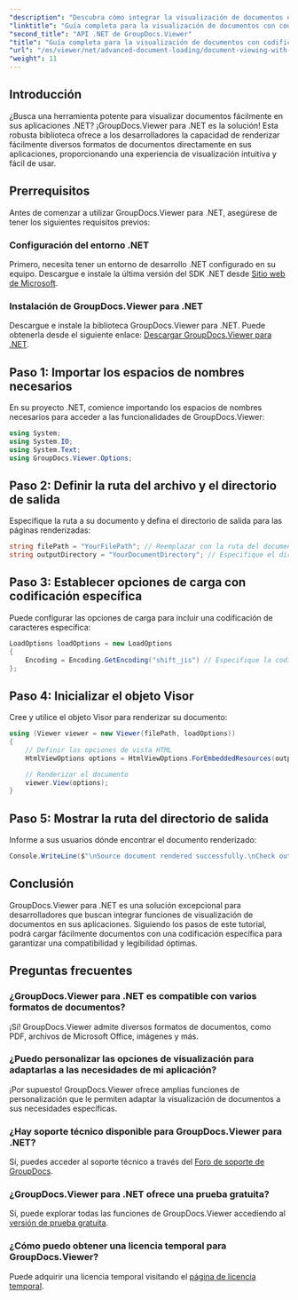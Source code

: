 ```yaml
---
"description": "Descubra cómo integrar la visualización de documentos en sus aplicaciones .NET con GroupDocs.Viewer para .NET. Esta guía detallada le guiará en la instalación, configuración y renderizado de diversos formatos de documentos."
"linktitle": "Guía completa para la visualización de documentos con codificación específica"
"second_title": "API .NET de GroupDocs.Viewer"
"title": "Guía completa para la visualización de documentos con codificación específica"
"url": "/es/viewer/net/advanced-document-loading/document-viewing-with-specific-encoding/"
"weight": 11
---
```


## Introducción

¿Busca una herramienta potente para visualizar documentos fácilmente en sus aplicaciones .NET? ¡GroupDocs.Viewer para .NET es la solución! Esta robusta biblioteca ofrece a los desarrolladores la capacidad de renderizar fácilmente diversos formatos de documentos directamente en sus aplicaciones, proporcionando una experiencia de visualización intuitiva y fácil de usar.

## Prerrequisitos

Antes de comenzar a utilizar GroupDocs.Viewer para .NET, asegúrese de tener los siguientes requisitos previos:

### Configuración del entorno .NET

Primero, necesita tener un entorno de desarrollo .NET configurado en su equipo. Descargue e instale la última versión del SDK .NET desde [Sitio web de Microsoft](https://dotnet.microsoft.com/download).

### Instalación de GroupDocs.Viewer para .NET

Descargue e instale la biblioteca GroupDocs.Viewer para .NET. Puede obtenerla desde el siguiente enlace: [Descargar GroupDocs.Viewer para .NET](https://releases.groupdocs.com/viewer/net/).

## Paso 1: Importar los espacios de nombres necesarios

En su proyecto .NET, comience importando los espacios de nombres necesarios para acceder a las funcionalidades de GroupDocs.Viewer:

```csharp
using System;
using System.IO;
using System.Text;
using GroupDocs.Viewer.Options;
```

## Paso 2: Definir la ruta del archivo y el directorio de salida

Especifique la ruta a su documento y defina el directorio de salida para las páginas renderizadas:

```csharp
string filePath = "YourFilePath"; // Reemplazar con la ruta del documento
string outputDirectory = "YourDocumentDirectory"; // Especifique el directorio para la salida
```

## Paso 3: Establecer opciones de carga con codificación específica

Puede configurar las opciones de carga para incluir una codificación de caracteres específica:

```csharp
LoadOptions loadOptions = new LoadOptions
{
    Encoding = Encoding.GetEncoding("shift_jis") // Especifique la codificación deseada
};
```

## Paso 4: Inicializar el objeto Visor

Cree y utilice el objeto Visor para renderizar su documento:

```csharp
using (Viewer viewer = new Viewer(filePath, loadOptions))
{
    // Definir las opciones de vista HTML
    HtmlViewOptions options = HtmlViewOptions.ForEmbeddedResources(outputDirectory + "/page-{0}.html");

    // Renderizar el documento
    viewer.View(options);
}
```

## Paso 5: Mostrar la ruta del directorio de salida

Informe a sus usuarios dónde encontrar el documento renderizado:

```csharp
Console.WriteLine($"\nSource document rendered successfully.\nCheck output in {outputDirectory}.");
```

## Conclusión

GroupDocs.Viewer para .NET es una solución excepcional para desarrolladores que buscan integrar funciones de visualización de documentos en sus aplicaciones. Siguiendo los pasos de este tutorial, podrá cargar fácilmente documentos con una codificación específica para garantizar una compatibilidad y legibilidad óptimas.

## Preguntas frecuentes

### ¿GroupDocs.Viewer para .NET es compatible con varios formatos de documentos?
¡Sí! GroupDocs.Viewer admite diversos formatos de documentos, como PDF, archivos de Microsoft Office, imágenes y más.

### ¿Puedo personalizar las opciones de visualización para adaptarlas a las necesidades de mi aplicación?
¡Por supuesto! GroupDocs.Viewer ofrece amplias funciones de personalización que le permiten adaptar la visualización de documentos a sus necesidades específicas.

### ¿Hay soporte técnico disponible para GroupDocs.Viewer para .NET?
Sí, puedes acceder al soporte técnico a través del [Foro de soporte de GroupDocs](https://forum.groupdocs.com/c/viewer/9).

### ¿GroupDocs.Viewer para .NET ofrece una prueba gratuita?
Sí, puede explorar todas las funciones de GroupDocs.Viewer accediendo al [versión de prueba gratuita](https://releases.groupdocs.com/).

### ¿Cómo puedo obtener una licencia temporal para GroupDocs.Viewer?
Puede adquirir una licencia temporal visitando el [página de licencia temporal](https://purchase.groupdocs.com/temporary-license/).